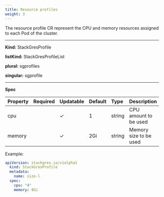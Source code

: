 ```yaml
---
title: Resource profiles
weight: 3
---
```


The resource profile CR represent the CPU and memory resources assigned to each Pod of the cluster.

___
**Kind:** StackGresProfile

**listKind:** StackGresProfileList

**plural:** sgprofiles

**singular:** sgprofile
___

**Spec**

| Property | Required | Updatable | Default | Type   | Description |
|:---------|----------|-----------|:--------|:-------|:------------|
| cpu      |          | ✓         | 1       | string | CPU amount to be used |
| memory   |          | ✓         | 2Gi     | string | Memory size to be used |

Example:

```yaml
apiVersion: stackgres.io/v1alpha1
  kind: StackGresProfile
  metadata:
    name: size-l
  spec:
    cpu: "4"
    memory: 8Gi
```
